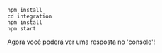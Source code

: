 ```shell
npm install
cd integration
npm install
npm start
```

Agora você poderá ver uma resposta no 'console'!
